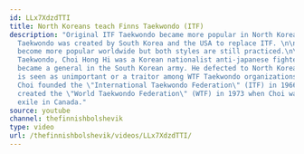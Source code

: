 ```yaml
---
id: LLx7XdzdTTI
title: North Koreans teach Finns Taekwondo (ITF)
description: "Original ITF Taekwondo became more popular in North Korea while WTF
  Taekwondo was created by South Korea and the USA to replace ITF. \n\nWTF has since
  become more popular worldwide but both styles are still practiced.\n\nFounder of
  Taekwondo, Choi Hong Hi was a Korean nationalist anti-japanese fighter who later
  became a general in the South Korean army. He defected to North Korea in 1979. He
  is seen as unimportant or a traitor among WTF Taekwondo organizations.\n\nGeneral
  Choi founded the \"International Taekwondo Federation\" (ITF) in 1966. South Korea
  created the \"World Taekwondo Federation\" (WTF) in 1973 when Choi was in political
  exile in Canada."
source: youtube
channel: thefinnishbolshevik
type: video
url: /thefinnishbolshevik/videos/LLx7XdzdTTI/
---
```

